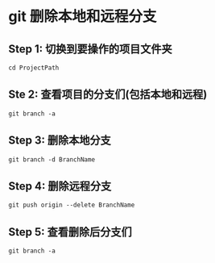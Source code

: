 # git 删除本地和远程分支

## Step 1: 切换到要操作的项目文件夹

```
cd ProjectPath
```

## Ste 2: 查看项目的分支们(包括本地和远程)

```
git branch -a
```

## Step 3: 删除本地分支

```
git branch -d BranchName
```

## Step 4: 删除远程分支

```
git push origin --delete BranchName
```

## Step 5: 查看删除后分支们

```
git branch -a
```

